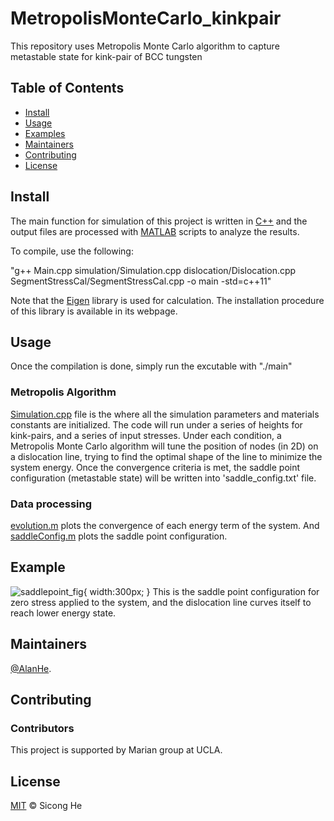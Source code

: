# MetropolisMonteCarlo_kinkpair
This repository uses Metropolis Monte Carlo algorithm to capture metastable state for kink-pair of BCC tungsten

## Table of Contents

- [Install](#install)
- [Usage](#usage)
- [Examples](#example)
- [Maintainers](#maintainers)
- [Contributing](#contributing)
- [License](#license)


## Install

The main function for simulation of this project is written in [C++](https://cplusplus.com/) and the output files are processed with [MATLAB](https://www.mathworks.com/products/matlab.html) scripts to analyze the results. 

To compile, use the following:

"g++ Main.cpp simulation/Simulation.cpp dislocation/Dislocation.cpp SegmentStressCal/SegmentStressCal.cpp -o main -std=c++11"

Note that the [Eigen](https://eigen.tuxfamily.org/index.php?title=Main_Page) library is used for calculation. The installation procedure of this library is available in its webpage.


## Usage

Once the compilation is done, simply run the excutable with "./main"

### Metropolis Algorithm
[Simulation.cpp](simulation/Simulation.cpp) file is the where all the simulation parameters and materials constants are initialized. The code will run under a series of heights for kink-pairs, and a series of input stresses. Under each condition, a Metropolis Monte Carlo algorithm will tune the position of nodes (in 2D) on a dislocation line, trying to find the optimal shape of the line to minimize the system energy. Once the convergence criteria is met, the saddle point configuration (metastable state) will be written into 'saddle_config.txt' file.

### Data processing
[evolution.m](evolution.m) plots the convergence of each energy term of the system. And [saddleConfig.m](saddleConfig.m) plots the saddle point configuration. 

## Example
![saddlepoint_fig](https://user-images.githubusercontent.com/56003395/228089829-b960a424-9665-44ba-8993-69d2662f8f45.png){
    width:300px;
}
This is the saddle point configuration for zero stress applied to the system, and the dislocation line curves itself to reach lower energy state.


## Maintainers

[@AlanHe](https://github.com/hsc1993).

## Contributing


### Contributors

This project is supported by Marian group at UCLA.


## License

[MIT](LICENSE) © Sicong He
